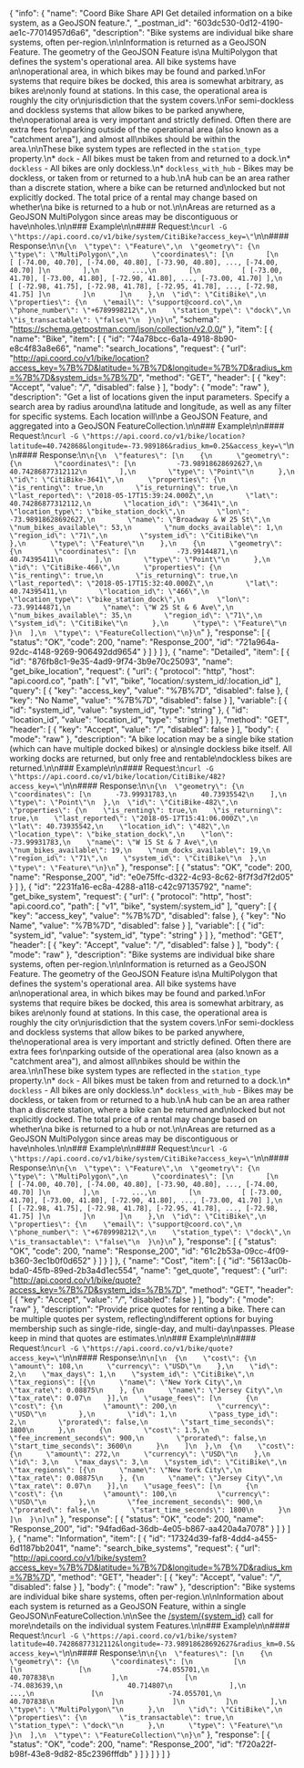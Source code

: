 {
  "info": {
    "name": "Coord Bike Share API Get detailed information on a bike system, as a GeoJSON feature.",
    "_postman_id": "603dc530-0d12-4190-ae1c-77014957d6a6",
    "description": "Bike systems are individual bike share systems, often per-region.\n\nInformation is returned as a GeoJSON Feature. The geometry of the GeoJSON Feature is\na MultiPolygon that defines the system's operational area. All bike systems have an\noperational area, in which bikes may be found and parked.\nFor systems that require bikes be docked, this area is somewhat arbitrary, as bikes are\nonly found at stations. In this case, the operational area is roughly the city or\njurisdiction that the system covers.\nFor semi-dockless and dockless systems that allow bikes to be parked anywhere, the\noperational area is very important and strictly defined. Often there are extra fees for\nparking outside of the operational area (also known as a \"catchment area\"), and almost all\nbikes should be within the area.\n\nThese bike system types are reflected in the `station_type` property.\n* `dock` - All bikes must be taken from and returned to a dock.\n* `dockless` - All bikes are only dockless.\n* `dockless_with_hub` - Bikes may be dockless, or taken from or returned to a hub.\nA hub can be an area rather than a discrete station, where a bike can be returned and\nlocked but not explicitly docked. The total price of a rental may change based on whether\na bike is returned to a hub or not.\n\nAreas are returned as a GeoJSON MultiPolygon since areas may be discontiguous or have\nholes.\n\n### Example\n\n#### Request:\n`curl -G \"https://api.coord.co/v1/bike/system/CitiBike?access_key=\"`\n\n#### Response:\n```\n{\n  \"type\": \"Feature\",\n  \"geometry\": {\n      \"type\": \"MultiPolygon\",\n      \"coordinates\": [\n        [\n          [ [-74.00, 40.70], [-74.00, 40.80], [-73.90, 40.80], ..., [-74.00, 40.70] ]\n        ],\n        ...,\n        [\n          [ [-73.00, 41.70], [-73.00, 41.80], [-72.90, 41.80], ..., [-73.00, 41.70] ],\n          [ [-72.98, 41.75], [-72.98, 41.78], [-72.95, 41.78], ..., [-72.98, 41.75] ]\n        ]\n      ]\n    },\n  \"id\": \"CitiBike\",\n  \"properties\": {\n    \"email\": \"support@coord.co\",\n    \"phone_number\": \"+6789998212\",\n    \"station_type\": \"dock\",\n    \"is_transactable\": \"false\"\n  }\n}\n```",
    "schema": "https://schema.getpostman.com/json/collection/v2.0.0/"
  },
  "item": [
    {
      "name": "Bike",
      "item": [
        {
          "id": "74a78bcc-6a1a-4918-8b90-e8c4f83a8e66",
          "name": "search_locations",
          "request": {
            "url": "http://api.coord.co/v1/bike/location?access_key=%7B%7D&latitude=%7B%7D&longitude=%7B%7D&radius_km=%7B%7D&system_ids=%7B%7D",
            "method": "GET",
            "header": [
              {
                "key": "Accept",
                "value": "*/*",
                "disabled": false
              }
            ],
            "body": {
              "mode": "raw"
            },
            "description": "Get a list of locations given the input parameters. Specify a search area by radius around\na latitude and longitude, as well as any filter for specific systems. Each location will\nbe a GeoJSON Feature, and aggregated into a GeoJSON FeatureCollection.\n\n### Example\n\n#### Request:\n`curl -G \"https://api.coord.co/v1/bike/location?latitude=40.742868&longitude=-73.989186&radius_km=0.25&access_key=\"`\n\n#### Response:\n```\n{\n  \"features\": [\n    {\n      \"geometry\": {\n        \"coordinates\": [\n          -73.98918628692627,\n          40.74286877312112\n        ],\n        \"type\": \"Point\"\n      },\n      \"id\": \"CitiBike-3641\",\n      \"properties\": {\n        \"is_renting\": true,\n        \"is_returning\": true,\n        \"last_reported\": \"2018-05-17T15:39:24.000Z\",\n        \"lat\": 40.74286877312112,\n        \"location_id\": \"3641\",\n        \"location_type\": \"bike_station_dock\",\n        \"lon\": -73.98918628692627,\n        \"name\": \"Broadway & W 25 St\",\n        \"num_bikes_available\": 53,\n        \"num_docks_available\": 1,\n        \"region_id\": \"71\",\n        \"system_id\": \"CitiBike\"\n      },\n      \"type\": \"Feature\"\n    },\n    {\n      \"geometry\": {\n        \"coordinates\": [\n          -73.99144871,\n          40.74395411\n        ],\n        \"type\": \"Point\"\n      },\n      \"id\": \"CitiBike-466\",\n      \"properties\": {\n        \"is_renting\": true,\n        \"is_returning\": true,\n        \"last_reported\": \"2018-05-17T15:32:40.000Z\",\n        \"lat\": 40.74395411,\n        \"location_id\": \"466\",\n        \"location_type\": \"bike_station_dock\",\n        \"lon\": -73.99144871,\n        \"name\": \"W 25 St & 6 Ave\",\n        \"num_bikes_available\": 35,\n        \"region_id\": \"71\",\n        \"system_id\": \"CitiBike\"\n      },\n      \"type\": \"Feature\"\n    }\n  ],\n  \"type\": \"FeatureCollection\"\n}\n```"
          },
          "response": [
            {
              "status": "OK",
              "code": 200,
              "name": "Response_200",
              "id": "721a964a-92dc-4148-9269-906492dd9654"
            }
          ]
        }
      ]
    },
    {
      "name": "Detailed",
      "item": [
        {
          "id": "876fb8c1-9e35-4ad9-9f74-3b9e70c25093",
          "name": "get_bike_location",
          "request": {
            "url": {
              "protocol": "http",
              "host": "api.coord.co",
              "path": [
                "v1",
                "bike",
                "location/:system_id/:location_id"
              ],
              "query": [
                {
                  "key": "access_key",
                  "value": "%7B%7D",
                  "disabled": false
                },
                {
                  "key": "No Name",
                  "value": "%7B%7D",
                  "disabled": false
                }
              ],
              "variable": [
                {
                  "id": "system_id",
                  "value": "system_id",
                  "type": "string"
                },
                {
                  "id": "location_id",
                  "value": "location_id",
                  "type": "string"
                }
              ]
            },
            "method": "GET",
            "header": [
              {
                "key": "Accept",
                "value": "*/*",
                "disabled": false
              }
            ],
            "body": {
              "mode": "raw"
            },
            "description": "A bike location may be a single bike station (which can have multiple docked bikes) or a\nsingle dockless bike itself. All working docks are returned, but only free and rentable\ndockless bikes are returned.\n\n### Example\n\n#### Request:\n`curl -G \"https://api.coord.co/v1/bike/location/CitiBike/482?access_key=\"`\n\n#### Response:\n```\n{\n  \"geometry\": {\n    \"coordinates\": [\n      -73.99931783,\n      40.73935542\n    ],\n    \"type\": \"Point\"\n  },\n  \"id\": \"CitiBike-482\",\n  \"properties\": {\n    \"is_renting\": true,\n    \"is_returning\": true,\n    \"last_reported\": \"2018-05-17T15:41:06.000Z\",\n    \"lat\": 40.73935542,\n    \"location_id\": \"482\",\n    \"location_type\": \"bike_station_dock\",\n    \"lon\": -73.99931783,\n    \"name\": \"W 15 St & 7 Ave\",\n    \"num_bikes_available\": 19,\n    \"num_docks_available\": 19,\n    \"region_id\": \"71\",\n    \"system_id\": \"CitiBike\"\n  },\n  \"type\": \"Feature\"\n}\n```"
          },
          "response": [
            {
              "status": "OK",
              "code": 200,
              "name": "Response_200",
              "id": "e0e75ffc-d322-4c93-8c62-8f7f3d7f2d05"
            }
          ]
        },
        {
          "id": "2231fa16-ec8a-4288-a118-c42c97135792",
          "name": "get_bike_system",
          "request": {
            "url": {
              "protocol": "http",
              "host": "api.coord.co",
              "path": [
                "v1",
                "bike",
                "system/:system_id"
              ],
              "query": [
                {
                  "key": "access_key",
                  "value": "%7B%7D",
                  "disabled": false
                },
                {
                  "key": "No Name",
                  "value": "%7B%7D",
                  "disabled": false
                }
              ],
              "variable": [
                {
                  "id": "system_id",
                  "value": "system_id",
                  "type": "string"
                }
              ]
            },
            "method": "GET",
            "header": [
              {
                "key": "Accept",
                "value": "*/*",
                "disabled": false
              }
            ],
            "body": {
              "mode": "raw"
            },
            "description": "Bike systems are individual bike share systems, often per-region.\n\nInformation is returned as a GeoJSON Feature. The geometry of the GeoJSON Feature is\na MultiPolygon that defines the system's operational area. All bike systems have an\noperational area, in which bikes may be found and parked.\nFor systems that require bikes be docked, this area is somewhat arbitrary, as bikes are\nonly found at stations. In this case, the operational area is roughly the city or\njurisdiction that the system covers.\nFor semi-dockless and dockless systems that allow bikes to be parked anywhere, the\noperational area is very important and strictly defined. Often there are extra fees for\nparking outside of the operational area (also known as a \"catchment area\"), and almost all\nbikes should be within the area.\n\nThese bike system types are reflected in the `station_type` property.\n* `dock` - All bikes must be taken from and returned to a dock.\n* `dockless` - All bikes are only dockless.\n* `dockless_with_hub` - Bikes may be dockless, or taken from or returned to a hub.\nA hub can be an area rather than a discrete station, where a bike can be returned and\nlocked but not explicitly docked. The total price of a rental may change based on whether\na bike is returned to a hub or not.\n\nAreas are returned as a GeoJSON MultiPolygon since areas may be discontiguous or have\nholes.\n\n### Example\n\n#### Request:\n`curl -G \"https://api.coord.co/v1/bike/system/CitiBike?access_key=\"`\n\n#### Response:\n```\n{\n  \"type\": \"Feature\",\n  \"geometry\": {\n      \"type\": \"MultiPolygon\",\n      \"coordinates\": [\n        [\n          [ [-74.00, 40.70], [-74.00, 40.80], [-73.90, 40.80], ..., [-74.00, 40.70] ]\n        ],\n        ...,\n        [\n          [ [-73.00, 41.70], [-73.00, 41.80], [-72.90, 41.80], ..., [-73.00, 41.70] ],\n          [ [-72.98, 41.75], [-72.98, 41.78], [-72.95, 41.78], ..., [-72.98, 41.75] ]\n        ]\n      ]\n    },\n  \"id\": \"CitiBike\",\n  \"properties\": {\n    \"email\": \"support@coord.co\",\n    \"phone_number\": \"+6789998212\",\n    \"station_type\": \"dock\",\n    \"is_transactable\": \"false\"\n  }\n}\n```"
          },
          "response": [
            {
              "status": "OK",
              "code": 200,
              "name": "Response_200",
              "id": "61c2b53a-09cc-4f09-b360-3ec1b0f0d652"
            }
          ]
        }
      ]
    },
    {
      "name": "Cost",
      "item": [
        {
          "id": "5613ac0b-bda0-45fb-89ed-2b3a4d1ec554",
          "name": "get_quote",
          "request": {
            "url": "http://api.coord.co/v1/bike/quote?access_key=%7B%7D&system_ids=%7B%7D",
            "method": "GET",
            "header": [
              {
                "key": "Accept",
                "value": "*/*",
                "disabled": false
              }
            ],
            "body": {
              "mode": "raw"
            },
            "description": "Provide price quotes for renting a bike. There can be multiple quotes per system, reflecting\ndifferent options for buying membership such as single-ride, single-day, and multi-day\npasses. Please keep in mind that quotes are estimates.\n\n### Example\n\n#### Request:\n`curl -G \"https://api.coord.co/v1/bike/quote?access_key=\"`\n\n#### Response:\n```\n[\n  {\n    \"cost\": {\n      \"amount\": 108,\n      \"currency\": \"USD\"\n    },\n    \"id\": 2,\n    \"max_days\": 1,\n    \"system_id\": \"CitiBike\",\n    \"tax_regions\": [{\n      \"name\": \"New York City\",\n      \"tax_rate\": 0.08875\n    }, {\n      \"name\": \"Jersey City\",\n      \"tax_rate\": 0.07\n    }],\n    \"usage_fees\": [\n      {\n        \"cost\": {\n          \"amount\": 200,\n          \"currency\": \"USD\"\n        },\n        \"id\": 1,\n        \"pass_type_id\": 2,\n        \"prorated\": false,\n        \"start_time_seconds\": 1800\n      },\n      {\n        \"cost\": 1.5,\n        \"fee_increment_seconds\": 900,\n        \"prorated\": false,\n        \"start_time_seconds\": 3600\n      }\n    ]\n  },\n  {\n    \"cost\": {\n      \"amount\": 272,\n      \"currency\": \"USD\"\n    },\n    \"id\": 3,\n    \"max_days\": 3,\n    \"system_id\": \"CitiBike\",\n    \"tax_regions\": [{\n      \"name\": \"New York City\",\n      \"tax_rate\": 0.08875\n    }, {\n      \"name\": \"Jersey City\",\n      \"tax_rate\": 0.07\n    }],\n    \"usage_fees\": [\n      {\n        \"cost\": {\n          \"amount\": 100,\n          \"currency\": \"USD\"\n        },\n        \"fee_increment_seconds\": 900,\n        \"prorated\": false,\n        \"start_time_seconds\": 1800\n      }\n    ]\n  }\n]\n```"
          },
          "response": [
            {
              "status": "OK",
              "code": 200,
              "name": "Response_200",
              "id": "94fad6ad-36db-4e05-b867-aa420a4a7078"
            }
          ]
        }
      ]
    },
    {
      "name": "Information",
      "item": [
        {
          "id": "17324d39-faf8-4dd4-a455-6d1187bb2041",
          "name": "search_bike_systems",
          "request": {
            "url": "http://api.coord.co/v1/bike/system?access_key=%7B%7D&latitude=%7B%7D&longitude=%7B%7D&radius_km=%7B%7D",
            "method": "GET",
            "header": [
              {
                "key": "Accept",
                "value": "*/*",
                "disabled": false
              }
            ],
            "body": {
              "mode": "raw"
            },
            "description": "Bike systems are individual bike share systems, often per-region.\n\nInformation about each system is returned as a GeoJSON Feature, within a single GeoJSON\nFeatureCollection.\n\nSee the [/system/{system_id}](#reference/0/get-information-for-a-bike-system) call for more\ndetails on the individual system Features.\n\n### Example\n\n#### Request:\n`curl -G \"https://api.coord.co/v1/bike/system?latitude=40.74286877312112&longitude=-73.98918628692627&radius_km=0.5&access_key=\"`\n\n#### Response:\n```\n{\n  \"features\": [\n    {\n      \"geometry\": {\n        \"coordinates\": [\n          [\n            [\n              [\n                -74.055701,\n                40.707838\n              ],\n              [\n                -74.083639,\n                40.714807\n              ],\n              ...,\n              [\n                -74.055701,\n                40.707838\n              ]\n            ]\n          ]\n        ],\n        \"type\": \"MultiPolygon\"\n      },\n      \"id\": \"CitiBike\",\n      \"properties\": {\n        \"is_transactable\": true,\n        \"station_type\": \"dock\"\n      },\n      \"type\": \"Feature\"\n    }\n  ],\n  \"type\": \"FeatureCollection\"\n}\n```"
          },
          "response": [
            {
              "status": "OK",
              "code": 200,
              "name": "Response_200",
              "id": "f720a22f-b98f-43e8-9d82-85c2396fffdb"
            }
          ]
        }
      ]
    }
  ]
}